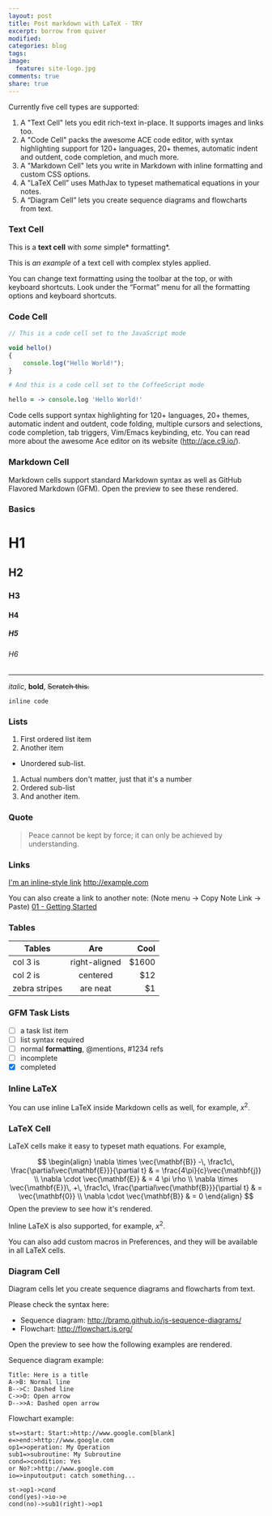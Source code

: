 ```yaml
---
layout: post
title: Post markdown with LaTeX - TRY
excerpt: borrow from quiver
modified:
categories: blog
tags:
image:
  feature: site-logo.jpg
comments: true
share: true
---
```



Currently five cell types are supported:

1. A "Text Cell" lets you edit rich-text in-place. It supports images and links too.
2. A "Code Cell" packs the awesome ACE code editor, with syntax highlighting support for 120+ languages, 20+ themes, automatic indent and outdent, code completion, and much more.
3. A "Markdown Cell" lets you write in Markdown with inline formatting and custom CSS options.
4. A "LaTeX Cell” uses MathJax to typeset mathematical equations in your notes.
5. A “Diagram Cell” lets you create sequence diagrams and flowcharts from text.

### Text Cell

This is a **text cell** with *some* simple* formatting*.

This is *an example* of a text cell with complex styles applied.

You can change text formatting using the toolbar at the top, or with keyboard shortcuts. Look under the “Format” menu for all the formatting options and keyboard shortcuts.

### Code Cell

```js
// This is a code cell set to the JavaScript mode

void hello()
{
    console.log("Hello World!");
}
```

```coffee
# And this is a code cell set to the CoffeeScript mode

hello = -> console.log 'Hello World!'
```

Code cells support syntax highlighting for 120+ languages, 20+ themes, automatic indent and outdent, code folding, multiple cursors and selections, code completion, tab triggers, Vim/Emacs keybinding, etc. You can read more about the awesome Ace editor on its website (<http://ace.c9.io/>).

### Markdown Cell

Markdown cells support standard Markdown syntax as well as GitHub Flavored Markdown (GFM). Open the preview to see these rendered.

### Basics
# H1
## H2
### H3
#### H4
##### H5
###### H6

---


*italic*, **bold**, ~~Scratch this.~~

`inline code`

### Lists

1. First ordered list item
2. Another item
  * Unordered sub-list.
1. Actual numbers don't matter, just that it's a number
  1. Ordered sub-list
4. And another item.

### Quote

> Peace cannot be kept by force; it can only be achieved by understanding.

### Links

[I'm an inline-style link](https://www.google.com)
http://example.com

You can also create a link to another note: (Note menu -> Copy Note Link -> Paste)
[01 - Getting Started](quiver-note-url/D2A1CC36-CC97-4701-A895-EFC98EF47026)

### Tables

| Tables        | Are           | Cool  |
| ------------- |:-------------:| -----:|
| col 3 is      | right-aligned | $1600 |
| col 2 is      | centered      |   $12 |
| zebra stripes | are neat      |    $1 |

### GFM Task Lists
- [ ] a task list item
- [ ] list syntax required
- [ ] normal **formatting**, @mentions, #1234 refs
- [ ] incomplete
- [x] completed

### Inline LaTeX

You can use inline LaTeX inside Markdown cells as well, for example, $x^2$.

### LaTeX Cell

LaTeX cells make it easy to typeset math equations. For example,

$$
\begin{align}
  \nabla \times \vec{\mathbf{B}} -\, \frac1c\, \frac{\partial\vec{\mathbf{E}}}{\partial t} & = \frac{4\pi}{c}\vec{\mathbf{j}} \\
  \nabla \cdot \vec{\mathbf{E}} & = 4 \pi \rho \\
  \nabla \times \vec{\mathbf{E}}\, +\, \frac1c\, \frac{\partial\vec{\mathbf{B}}}{\partial t} & = \vec{\mathbf{0}} \\
  \nabla \cdot \vec{\mathbf{B}} & = 0
\end{align}
$$
Open the preview to see how it's rendered.

Inline LaTeX is also supported, for example, $x^2$.

You can also add custom macros in Preferences, and they will be available in all LaTeX cells.

### Diagram Cell

Diagram cells let you create sequence diagrams and flowcharts from text.

Please check the syntax here:

* Sequence diagram: <http://bramp.github.io/js-sequence-diagrams/>
* Flowchart: <http://flowchart.js.org/>

Open the preview to see how the following examples are rendered.

Sequence diagram example:

```sequence
Title: Here is a title
A->B: Normal line
B-->C: Dashed line
C->>D: Open arrow
D-->>A: Dashed open arrow
```

Flowchart example:

```flow
st=>start: Start:>http://www.google.com[blank]
e=>end:>http://www.google.com
op1=>operation: My Operation
sub1=>subroutine: My Subroutine
cond=>condition: Yes
or No?:>http://www.google.com
io=>inputoutput: catch something...

st->op1->cond
cond(yes)->io->e
cond(no)->sub1(right)->op1
```
